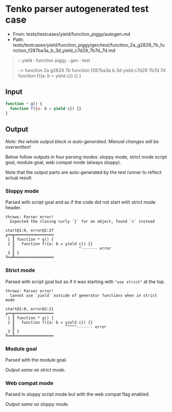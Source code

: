 # Tenko parser autogenerated test case

- From: tests/testcases/yield/function_piggy/autogen.md
- Path: tests/testcases/yield/function_piggy/gen/test/function_2a_g2829_7b_function_f287ba3a_b_3d_yield_c7d29_7b7d_7d.md

> :: yield : function piggy : gen : test
>
> ::> function 2a g2829 7b function f287ba3a b 3d yield c7d29 7b7d 7d
>            function f({a: b = yield c}) {}
>          }

## Input


`````js
function * g() {
  function f({a: b = yield c}) {}
}
`````

## Output

_Note: the whole output block is auto-generated. Manual changes will be overwritten!_

Below follow outputs in four parsing modes: sloppy mode, strict mode script goal, module goal, web compat mode (always sloppy).

Note that the output parts are auto-generated by the test runner to reflect actual result.

### Sloppy mode

Parsed with script goal and as if the code did not start with strict mode header.

`````
throws: Parser error!
  Expected the closing curly `}` for an object, found `c` instead

start@1:0, error@2:27
╔══╦═════════════════
 1 ║ function * g() {
 2 ║   function f({a: b = yield c}) {}
   ║                            ^------- error
 3 ║ }
╚══╩═════════════════

`````

### Strict mode

Parsed with script goal but as if it was starting with `"use strict"` at the top.

`````
throws: Parser error!
  Cannot use `yield` outside of generator functions when in strict mode

start@1:0, error@2:21
╔══╦═════════════════
 1 ║ function * g() {
 2 ║   function f({a: b = yield c}) {}
   ║                      ^^^^^------- error
 3 ║ }
╚══╩═════════════════

`````


### Module goal

Parsed with the module goal.

_Output same as strict mode._

### Web compat mode

Parsed in sloppy script mode but with the web compat flag enabled.

_Output same as sloppy mode._
